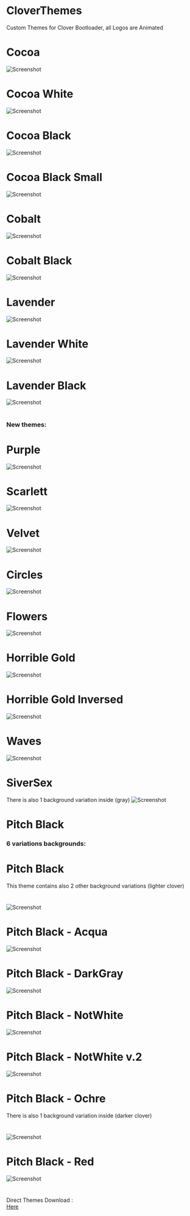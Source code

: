 # CloverThemes
Custom Themes for Clover Bootloader, 
all Logos are Animated
# 
# Cocoa 
![Screenshot](Cocoa/screenshot.png)
# 
#  Cocoa White 
![Screenshot](Cocoa_White/screenshot.png)
# 
#  Cocoa Black 
![Screenshot](Cocoa_Black/screenshot.png)
# 
#  Cocoa Black Small
![Screenshot](Cocoa_Black_Small/screenshot.png)
# 
# Cobalt 
![Screenshot](Cobalt/screenshot.png)
# 
#  Cobalt Black
![Screenshot](Cobalt_Black/screenshot.png)
# 
# Lavender  
![Screenshot](Lavender/screenshot.png)
# 
#  Lavender White 
![Screenshot](Lavender_White/screenshot.png)
# 
#  Lavender Black
![Screenshot](Lavender_Black/screenshot.png)
# 
### New themes:
# 
# Purple
![Screenshot](Purple/screenshot.png)
# 
# Scarlett
![Screenshot](Scarlett/screenshot.png)
# 
# Velvet
![Screenshot](Velvet/screenshot.png)
# 
# Circles
![Screenshot](Circles/screenshot.png)
# 
# Flowers
![Screenshot](Flowers/screenshot.png)
# 
# Horrible Gold
![Screenshot](Horrible_Gold/screenshot.png)
# 
# Horrible Gold Inversed
![Screenshot](Horrible_Gold_v.2.0/screenshot.png)
# 
# Waves
![Screenshot](Waves/screenshot.png)
# 
# SiverSex
There is also 1 background variation inside (gray)
![Screenshot](SiverSex/screenshot.png)
# 
# Pitch Black
### 6 variations backgrounds:

# Pitch Black
This theme contains also 2 other background variations (lighter clover)
#
![Screenshot](Black/screenshot.png)
#  
# Pitch Black - Acqua
![Screenshot](Acqua/screenshot.png)
# 
# Pitch Black - DarkGray
![Screenshot](DarkGray/screenshot.png)
# 
# Pitch Black - NotWhite
![Screenshot](NotWhite/screenshot.png)
# 
# Pitch Black - NotWhite v.2
![Screenshot](NotWhite_2/screenshot.png)
# 
# Pitch Black - Ochre
There is also 1 background variation inside (darker clover)
# 
![Screenshot](Ochre/screenshot.png)
# 
# Pitch Black - Red
![Screenshot](Red/screenshot.png)
# 

# 
Direct Themes Download :  
[Here](https://github.com/HelmoHass/CloverThemes/releases)
# 
